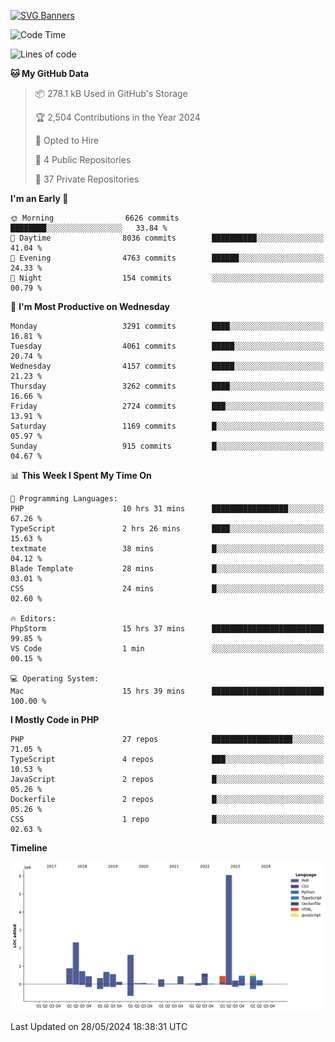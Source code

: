 [![SVG Banners](https://svg-banners.vercel.app/api?type=glitch&text1=Gere_Lajos%F0%9F%92%BB&width=800&height=400)](https://github.com/Akshay090/svg-banners)

<!--START_SECTION:waka-->
![Code Time](http://img.shields.io/badge/Code%20Time-1%2C659%20hrs%2048%20mins-blue)

![Lines of code](https://img.shields.io/badge/From%20Hello%20World%20I%27ve%20Written-16.8%20million%20lines%20of%20code-blue)

**🐱 My GitHub Data** 

> 📦 278.1 kB Used in GitHub's Storage 
 > 
> 🏆 2,504 Contributions in the Year 2024
 > 
> 💼 Opted to Hire
 > 
> 📜 4 Public Repositories 
 > 
> 🔑 37 Private Repositories 
 > 
**I'm an Early 🐤** 

```text
🌞 Morning                6626 commits        ████████░░░░░░░░░░░░░░░░░   33.84 % 
🌆 Daytime                8036 commits        ██████████░░░░░░░░░░░░░░░   41.04 % 
🌃 Evening                4763 commits        ██████░░░░░░░░░░░░░░░░░░░   24.33 % 
🌙 Night                  154 commits         ░░░░░░░░░░░░░░░░░░░░░░░░░   00.79 % 
```
📅 **I'm Most Productive on Wednesday** 

```text
Monday                   3291 commits        ████░░░░░░░░░░░░░░░░░░░░░   16.81 % 
Tuesday                  4061 commits        █████░░░░░░░░░░░░░░░░░░░░   20.74 % 
Wednesday                4157 commits        █████░░░░░░░░░░░░░░░░░░░░   21.23 % 
Thursday                 3262 commits        ████░░░░░░░░░░░░░░░░░░░░░   16.66 % 
Friday                   2724 commits        ███░░░░░░░░░░░░░░░░░░░░░░   13.91 % 
Saturday                 1169 commits        █░░░░░░░░░░░░░░░░░░░░░░░░   05.97 % 
Sunday                   915 commits         █░░░░░░░░░░░░░░░░░░░░░░░░   04.67 % 
```


📊 **This Week I Spent My Time On** 

```text
💬 Programming Languages: 
PHP                      10 hrs 31 mins      █████████████████░░░░░░░░   67.26 % 
TypeScript               2 hrs 26 mins       ████░░░░░░░░░░░░░░░░░░░░░   15.63 % 
textmate                 38 mins             █░░░░░░░░░░░░░░░░░░░░░░░░   04.12 % 
Blade Template           28 mins             █░░░░░░░░░░░░░░░░░░░░░░░░   03.01 % 
CSS                      24 mins             █░░░░░░░░░░░░░░░░░░░░░░░░   02.60 % 

🔥 Editors: 
PhpStorm                 15 hrs 37 mins      █████████████████████████   99.85 % 
VS Code                  1 min               ░░░░░░░░░░░░░░░░░░░░░░░░░   00.15 % 

💻 Operating System: 
Mac                      15 hrs 39 mins      █████████████████████████   100.00 % 
```

**I Mostly Code in PHP** 

```text
PHP                      27 repos            ██████████████████░░░░░░░   71.05 % 
TypeScript               4 repos             ███░░░░░░░░░░░░░░░░░░░░░░   10.53 % 
JavaScript               2 repos             █░░░░░░░░░░░░░░░░░░░░░░░░   05.26 % 
Dockerfile               2 repos             █░░░░░░░░░░░░░░░░░░░░░░░░   05.26 % 
CSS                      1 repo              █░░░░░░░░░░░░░░░░░░░░░░░░   02.63 % 
```



**Timeline**

![Lines of Code chart](https://raw.githubusercontent.com/gere-lajos/gere-lajos/main/assets/bar_graph.png)


 Last Updated on 28/05/2024 18:38:31 UTC
<!--END_SECTION:waka-->
